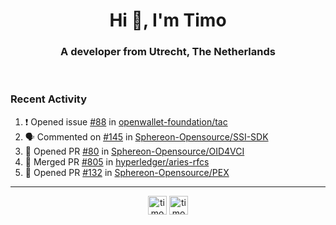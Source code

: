 <h1 align="center">Hi 👋, I'm Timo</h1>
<h3 align="center">A developer from Utrecht, The Netherlands</h3>
<br/>
<!-- https://github.com/rahuldkjain/github-profile-readme-generator --!>

<!--  <p align="left"><img src="https://github-readme-stats.vercel.app/api?username=timoglastra&show_icons=true&count_private=true&" alt="timoglastra" /></p> --!>

<!--
Github language stats
<p align="left"><img src="https://github-readme-stats.vercel.app/api/top-langs/?username=timoglastra&layout=compact" alt="timoglastra" /><p>
-->

<!-- Codestats language stats -->
<!-- <p align="left"><img src="https://codestats-readme.vercel.app/api/top-langs/?username=timoglastra&layout=compact&language_count=12" alt="timoglastra" /><p>    --!>
  
<h3>Recent Activity</h3>

<!--START_SECTION:activity-->
1. ❗ Opened issue [#88](https://github.com/openwallet-foundation/tac/issues/88) in [openwallet-foundation/tac](https://github.com/openwallet-foundation/tac)
2. 🗣 Commented on [#145](https://github.com/Sphereon-Opensource/SSI-SDK/pull/145#issuecomment-1845036068) in [Sphereon-Opensource/SSI-SDK](https://github.com/Sphereon-Opensource/SSI-SDK)
3. 💪 Opened PR [#80](https://github.com/Sphereon-Opensource/OID4VCI/pull/80) in [Sphereon-Opensource/OID4VCI](https://github.com/Sphereon-Opensource/OID4VCI)
4. 🎉 Merged PR [#805](https://github.com/hyperledger/aries-rfcs/pull/805) in [hyperledger/aries-rfcs](https://github.com/hyperledger/aries-rfcs)
5. 💪 Opened PR [#132](https://github.com/Sphereon-Opensource/PEX/pull/132) in [Sphereon-Opensource/PEX](https://github.com/Sphereon-Opensource/PEX)
<!--END_SECTION:activity-->

---

<p align="center">
<a href="https://twitter.com/timoglastra" target="blank"><img align="center" src="https://cdn.jsdelivr.net/npm/simple-icons@3.0.1/icons/twitter.svg" alt="timoglastra" height="30" width="30" /></a>
<a href="https://linkedin.com/in/timoglastra" target="blank"><img align="center" src="https://cdn.jsdelivr.net/npm/simple-icons@3.0.1/icons/linkedin.svg" alt="timoglastra" height="30" width="30" /></a>
</p>



